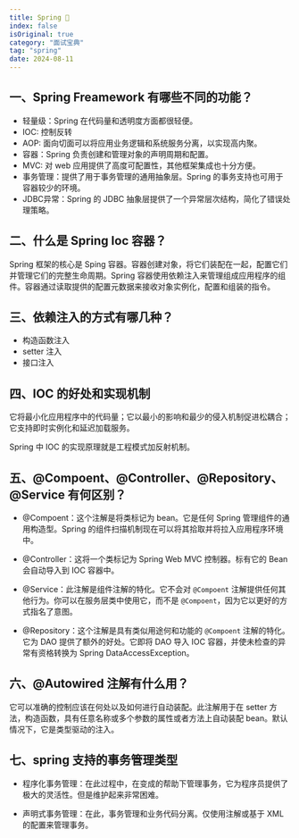 ```yaml
---
title: Spring 🍉
index: false
isOriginal: true
category: "面试宝典"
tag: "spring"
date: 2024-08-11
---
```


## 一、Spring Freamework 有哪些不同的功能？
- 轻量级：Spring 在代码量和透明度方面都很轻便。
- IOC: 控制反转
- AOP: 面向切面可以将应用业务逻辑和系统服务分离，以实现高内聚。
- 容器：Spring 负责创建和管理对象的声明周期和配置。
- MVC: 对 web 应用提供了高度可配置性，其他框架集成也十分方便。
- 事务管理：提供了用于事务管理的通用抽象层。Spring 的事务支持也可用于容器较少的环境。
- JDBC异常：Spring 的 JDBC 抽象层提供了一个异常层次结构，简化了错误处理策略。

## 二、什么是 Spring Ioc 容器？

Spring 框架的核心是 Sping 容器。容器创建对象，将它们装配在一起，配置它们并管理它们的完整生命周期。Spring 容器使用依赖注入来管理组成应用程序的组件。容器通过读取提供的配置元数据来接收对象实例化，配置和组装的指令。

## 三、依赖注入的方式有哪几种？

- 构造函数注入
- setter 注入
- 接口注入

## 四、IOC 的好处和实现机制

它将最小化应用程序中的代码量；它以最小的影响和最少的侵入机制促进松耦合；它支持即时实例化和延迟加载服务。

Spring 中 IOC 的实现原理就是工程模式加反射机制。

## 五、@Compoent、@Controller、@Repository、@Service 有何区别？

- @Compoent：这个注解是将类标记为 bean。它是任何 Spring 管理组件的通用构造型。Spring 的组件扫描机制现在可以将其拾取并将拉入应用程序环境中。

- @Controller：这将一个类标记为 Spring Web MVC 控制器。标有它的 Bean 会自动导入到 IOC 容器中。

- @Service：此注解是组件注解的特化。它不会对 `@Compoent` 注解提供任何其他行为。你可以在服务层类中使用它，而不是 `@Compoent`，因为它以更好的方式指名了意图。

- @Repository：这个注解是具有类似用途何和功能的 `@Compoent` 注解的特化。它为 DAO 提供了额外的好处。它即将 DAO 导入 IOC 容器，并使未检查的异常有资格转换为 Spring DataAccessException。

## 六、@Autowired 注解有什么用？

它可以准确的控制应该在何处以及如何进行自动装配。此注解用于在 setter 方法，构造函数，具有任意名称或多个参数的属性或者方法上自动装配 bean。默认情况下，它是类型驱动的注入。

## 七、spring 支持的事务管理类型

- 程序化事务管理：在此过程中，在变成的帮助下管理事务，它为程序员提供了极大的灵活性。但是维护起来非常困难。

- 声明式事务管理：在此，事务管理和业务代码分离。仅使用注解或基于 XML 的配置来管理事务。
